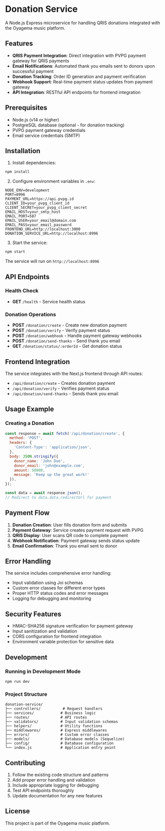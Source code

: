 # Donation Service

A Node.js Express microservice for handling QRIS donations integrated with the Oyagema music platform.

## Features

- **QRIS Payment Integration**: Direct integration with PVPG payment gateway for QRIS payments
- **Email Notifications**: Automated thank you emails sent to donors upon successful payment
- **Donation Tracking**: Order ID generation and payment verification
- **Webhook Support**: Real-time payment status updates from payment gateway
- **API Integration**: RESTful API endpoints for frontend integration

## Prerequisites

- Node.js (v14 or higher)
- PostgreSQL database (optional - for donation tracking)
- PVPG payment gateway credentials
- Email service credentials (SMTP)

## Installation

1. Install dependencies:
```bash
npm install
```

2. Configure environment variables in `.env`:
```env
NODE_ENV=development
PORT=8996
PAYMENT_URL=https://api.pvpg.id
CLIENT_ID=your_pvpg_client_id
CLIENT_SECRET=your_pvpg_client_secret
EMAIL_HOST=your_smtp_host
EMAIL_PORT=587
EMAIL_USER=your_email@domain.com
EMAIL_PASS=your_email_password
FRONTEND_URL=http://localhost:3000
DONATION_SERVICE_URL=http://localhost:8996
```

3. Start the service:
```bash
npm start
```

The service will run on `http://localhost:8996`

## API Endpoints

### Health Check
- **GET** `/health` - Service health status

### Donation Operations
- **POST** `/donation/create` - Create new donation payment
- **POST** `/donation/verify` - Verify payment status
- **POST** `/donation/webhook` - Handle payment gateway webhooks
- **POST** `/donation/send-thanks` - Send thank you email
- **GET** `/donation/status/:orderId` - Get donation status

## Frontend Integration

The service integrates with the Next.js frontend through API routes:

- `/api/donation/create` - Creates donation payment
- `/api/donation/verify` - Verifies payment status
- `/api/donation/send-thanks` - Sends thank you email

## Usage Example

### Creating a Donation

```javascript
const response = await fetch('/api/donation/create', {
  method: 'POST',
  headers: {
    'Content-Type': 'application/json',
  },
  body: JSON.stringify({
    donor_name: 'John Doe',
    donor_email: 'john@example.com',
    amount: 50000,
    message: 'Keep up the great work!'
  }),
});

const data = await response.json();
// Redirect to data.data.redirectUrl for payment
```

## Payment Flow

1. **Donation Creation**: User fills donation form and submits
2. **Payment Gateway**: Service creates payment request with PVPG
3. **QRIS Display**: User scans QR code to complete payment
4. **Webhook Notification**: Payment gateway sends status update
5. **Email Confirmation**: Thank you email sent to donor

## Error Handling

The service includes comprehensive error handling:
- Input validation using Joi schemas
- Custom error classes for different error types
- Proper HTTP status codes and error messages
- Logging for debugging and monitoring

## Security Features

- HMAC-SHA256 signature verification for payment gateway
- Input sanitization and validation
- CORS configuration for frontend integration
- Environment variable protection for sensitive data

## Development

### Running in Development Mode
```bash
npm run dev
```

### Project Structure
```
donation-service/
├── controllers/          # Request handlers
├── services/            # Business logic
├── routes/              # API routes
├── validators/          # Input validation schemas
├── helpers/             # Utility functions
├── middlewares/         # Express middlewares
├── errors/              # Custom error classes
├── models/              # Database models (Sequelize)
├── config/              # Database configuration
└── index.js             # Application entry point
```

## Contributing

1. Follow the existing code structure and patterns
2. Add proper error handling and validation
3. Include appropriate logging for debugging
4. Test API endpoints thoroughly
5. Update documentation for any new features

## License

This project is part of the Oyagema music platform.